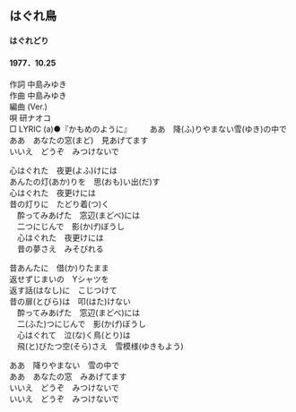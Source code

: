 ## はぐれ鳥
#### はぐれどり
#### 1977．10.25


作詞     中島みゆき  
作曲     中島みゆき  
編曲 (Ver.)  
唄     研ナオコ  
□ LYRIC (a)●『かもめのように』　　
 
ああ　降(ふ)りやまない雪(ゆき)の中で  
ああ　あなたの窓(まど)　見あげてます  
いいえ　どうぞ　みつけないで  
  
心はぐれた　夜更(よふ)けには　  
あんたの灯(あか)りを　思(おも)い出(だ)す  
心はぐれた　夜更けには　  
昔の灯りに　たどり着(つ)く  
　酔ってみあげた　窓辺(まどべ)には　  
　二つにじんで　影(かげ)ぼうし  
　心はぐれた　夜更けには　  
　昔の夢さえ　みそびれる  
  
昔あんたに　借(か)りたまま　  
返せずじまいの　Yシャツを  
返す話(はなし)に　こじつけて　  
昔の扉(とびら)は　叩(はた)けない  
　酔ってみあげた　窓辺(まどべ)には　  
　二(ふた)つにじんで　影(かげ)ぼうし  
　心はぐれて　泣(な)く鳥(とり)は　  
　飛(と)びたつ空(そら)さえ　雪模様(ゆきもよう)  
  
ああ　降りやまない　雪の中で  
ああ　あなたの窓　みあげてます  
いいえ　どうぞ　みつけないで  
いいえ　どうぞ　みつけないで  
